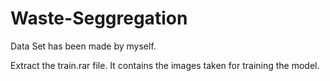 # Waste-Seggregation

Data Set has been made by myself.

Extract the train.rar file. It contains the images taken for training the model.

